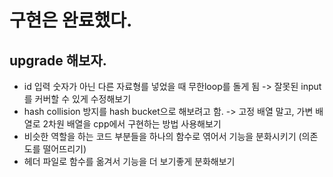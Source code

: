 # 구현은 완료했다.

## upgrade 해보자.
- id 입력 숫자가 아닌 다른 자료형를 넣었을 때 무한loop를 돌게 됨 -> 잘못된 input를 커버할 수 있게 수정해보기
- hash collision 방지를 hash bucket으로 해보려고 함. -> 고정 배열 말고, 가변 배열로 2차원 배열을 cpp에서 구현하는 방법 사용해보기 
- 비슷한 역할을 하는 코드 부분들을 하나의 함수로 엮어서 기능을 분화시키기 (의존도를 떨어뜨리기)
- 헤더 파일로 함수를 옮겨서 기능을 더 보기좋게 분화해보기
